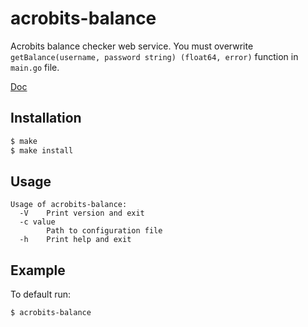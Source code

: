 # acrobits-balance

Acrobits balance checker web service. You must overwrite 
`getBalance(username, password string) (float64, error)` function in `main.go` 
file.

[Doc](https://doc.acrobits.net/api/client/balance_checker.html)

## Installation
```sh
$ make
$ make install
```

## Usage
```text
Usage of acrobits-balance:
  -V	Print version and exit
  -c value
    	Path to configuration file
  -h	Print help and exit
```

## Example

To default run:
```sh
$ acrobits-balance
```
